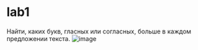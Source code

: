 # lab1
Найти, каких букв, гласных или согласных, больше в каждом предложении текста.
![image](https://github.com/AndreyS19/lab1/assets/125403674/e28c45f9-4c74-47e7-b736-7f9ac8e855e1)


